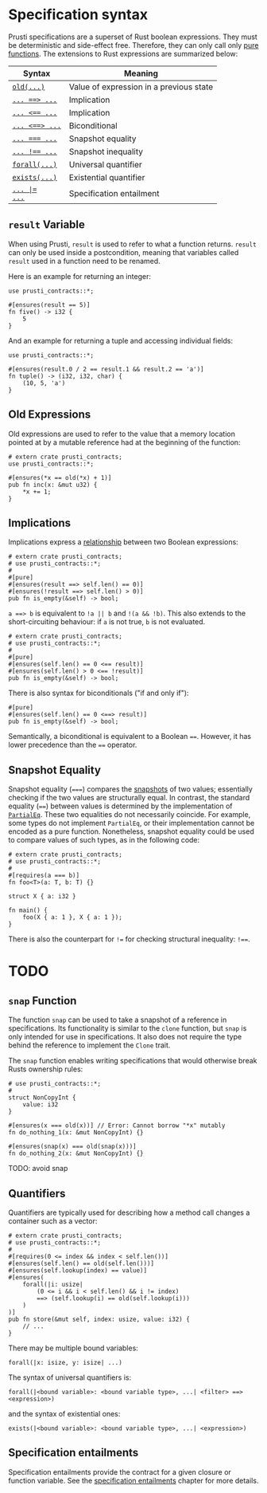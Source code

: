 # Specification syntax

Prusti specifications are a superset of Rust boolean expressions. They must be deterministic and side-effect free. Therefore, they can only call only [pure functions](verify/pure.md). The extensions to Rust expressions are summarized below:

| Syntax | Meaning |
| --- | --- |
| [`old(...)`](#old-expressions) | Value of expression in a previous state |
| [`... ==> ...`](#implications) | Implication |
| [`... <== ...`](#implications) | Implication |
| [`... <==> ...`](#implications) | Biconditional |
| [`... === ...`](#snapshot-equality) | Snapshot equality |
| [`... !== ...`](#snapshot-equality) | Snapshot inequality |
| [`forall(...)`](#quantifiers) | Universal quantifier |
| [`exists(...)`](#quantifiers) | Existential quantifier |
| [<code>... &#x7C;= ...</code>](#specification-entailments) | Specification entailment |


## `result` Variable

When using Prusti, `result` is used to refer to what a function returns.
`result` can only be used inside a postcondition, meaning that variables called `result` used in a function need to be renamed.

Here is an example for returning an integer:
```
use prusti_contracts::*;

#[ensures(result == 5)]
fn five() -> i32 {
    5
}
```

And an example for returning a tuple and accessing individual fields:
```
use prusti_contracts::*;

#[ensures(result.0 / 2 == result.1 && result.2 == 'a')]
fn tuple() -> (i32, i32, char) {
    (10, 5, 'a')
}
```


## Old Expressions

Old expressions are used to refer to the value that a memory location pointed at by a mutable reference had at the beginning of the function:

```rust,noplaypen
# extern crate prusti_contracts;
use prusti_contracts::*;

#[ensures(*x == old(*x) + 1)]
pub fn inc(x: &mut u32) {
    *x += 1;
}
```


## Implications

Implications express a [relationship](https://en.wikipedia.org/wiki/Material_conditional) between two Boolean expressions:

```rust,noplaypen,ignore
# extern crate prusti_contracts;
# use prusti_contracts::*;
# 
#[pure]
#[ensures(result ==> self.len() == 0)]
#[ensures(!result ==> self.len() > 0)]
pub fn is_empty(&self) -> bool;
```

`a ==> b` is equivalent to `!a || b` and `!(a && !b)`. This also extends to the short-circuiting behaviour: if `a` is not true, `b` is not evaluated.

```rust,noplaypen,ignore
# extern crate prusti_contracts;
# use prusti_contracts::*;
# 
#[pure]
#[ensures(self.len() == 0 <== result)]
#[ensures(self.len() > 0 <== !result)]
pub fn is_empty(&self) -> bool;
```

There is also syntax for biconditionals ("if and only if"):

```rust,noplaypen
#[pure]
#[ensures(self.len() == 0 <==> result)]
pub fn is_empty(&self) -> bool;
```

Semantically, a biconditional is equivalent to a Boolean `==`. However, it has lower precedence than the `==` operator.

## Snapshot Equality

Snapshot equality (`===`) compares the
[snapshots](https://viperproject.github.io/prusti-dev/dev-guide/encoding/types-snap.html)
of two values; essentially checking if the two values are structurally equal. In
contrast, the standard equality (`==`) between values is determined by the
implementation of
[`PartialEq`](https://doc.rust-lang.org/std/cmp/trait.PartialEq.html). These two
equalities do not necessarily coincide. For example, some types do not implement
`PartialEq`, or their implementation cannot be encoded as a pure function.
Nonetheless, snapshot equality could be used to compare values of such types, as
in the following code:

```rust,noplaypen,ignore
# extern crate prusti_contracts;
# use prusti_contracts::*;
# 
#[requires(a === b)]
fn foo<T>(a: T, b: T) {}

struct X { a: i32 }

fn main() {
    foo(X { a: 1 }, X { a: 1 });
}
```

There is also the counterpart for `!=` for checking structural inequality: `!==`.

# TODO

## `snap` Function
The function `snap` can be used to take a snapshot of a reference in specifications.
Its functionality is similar to the `clone` function, but `snap` is only intended for use in specifications. It also does not require the type behind the reference to implement the `Clone` trait.

The `snap` function enables writing specifications that would otherwise break Rusts ownership rules:
```rust,noplaypen
# use prusti_contracts::*;
# 
struct NonCopyInt {
    value: i32
}

#[ensures(x === old(x))] // Error: Cannot borrow "*x" mutably
fn do_nothing_1(x: &mut NonCopyInt) {}

#[ensures(snap(x) === old(snap(x)))]
fn do_nothing_2(x: &mut NonCopyInt) {}
```

TODO: avoid snap

## Quantifiers

Quantifiers are typically used for describing how a method call changes a container such as a vector:

```rust,noplaypen
# extern crate prusti_contracts;
# use prusti_contracts::*;
# 
#[requires(0 <= index && index < self.len())]
#[ensures(self.len() == old(self.len()))]
#[ensures(self.lookup(index) == value)]
#[ensures(
    forall(|i: usize|
        (0 <= i && i < self.len() && i != index)
        ==> (self.lookup(i) == old(self.lookup(i)))
    )
)]
pub fn store(&mut self, index: usize, value: i32) {
    // ...
}
```

There may be multiple bound variables:

```plain
forall(|x: isize, y: isize| ...)
```

The syntax of universal quantifiers is:

```plain
forall(|<bound variable>: <bound variable type>, ...| <filter> ==> <expression>)
```

and the syntax of existential ones:

```plain
exists(|<bound variable>: <bound variable type>, ...| <expression>)
```


## Specification entailments

Specification entailments provide the contract for a given closure or function variable. See the [specification entailments](verify/spec_ent.md) chapter for more details.
